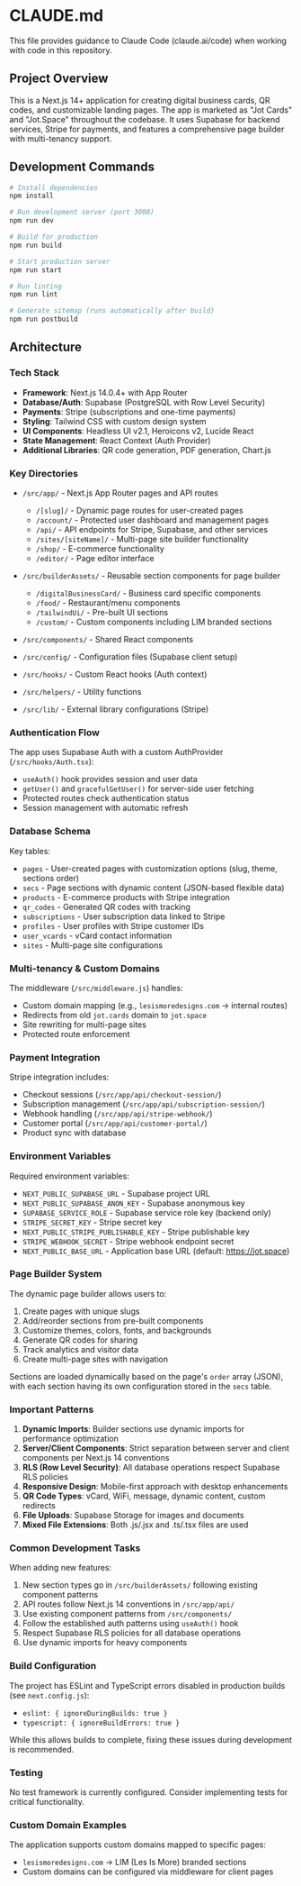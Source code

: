 # CLAUDE.md

This file provides guidance to Claude Code (claude.ai/code) when working with code in this repository.

## Project Overview

This is a Next.js 14+ application for creating digital business cards, QR codes, and customizable landing pages. The app is marketed as "Jot Cards" and "Jot.Space" throughout the codebase. It uses Supabase for backend services, Stripe for payments, and features a comprehensive page builder with multi-tenancy support.

## Development Commands

```bash
# Install dependencies
npm install

# Run development server (port 3000)
npm run dev

# Build for production
npm run build

# Start production server
npm run start

# Run linting
npm run lint

# Generate sitemap (runs automatically after build)
npm run postbuild
```

## Architecture

### Tech Stack
- **Framework**: Next.js 14.0.4+ with App Router
- **Database/Auth**: Supabase (PostgreSQL with Row Level Security)
- **Payments**: Stripe (subscriptions and one-time payments)
- **Styling**: Tailwind CSS with custom design system
- **UI Components**: Headless UI v2.1, Heroicons v2, Lucide React
- **State Management**: React Context (Auth Provider)
- **Additional Libraries**: QR code generation, PDF generation, Chart.js

### Key Directories

- `/src/app/` - Next.js App Router pages and API routes
  - `/[slug]/` - Dynamic page routes for user-created pages
  - `/account/` - Protected user dashboard and management pages
  - `/api/` - API endpoints for Stripe, Supabase, and other services
  - `/sites/[siteName]/` - Multi-page site builder functionality
  - `/shop/` - E-commerce functionality
  - `/editor/` - Page editor interface

- `/src/builderAssets/` - Reusable section components for page builder
  - `/digitalBusinessCard/` - Business card specific components
  - `/food/` - Restaurant/menu components
  - `/tailwindUi/` - Pre-built UI sections
  - `/custom/` - Custom components including LIM branded sections

- `/src/components/` - Shared React components
- `/src/config/` - Configuration files (Supabase client setup)
- `/src/hooks/` - Custom React hooks (Auth context)
- `/src/helpers/` - Utility functions
- `/src/lib/` - External library configurations (Stripe)

### Authentication Flow

The app uses Supabase Auth with a custom AuthProvider (`/src/hooks/Auth.tsx`):
- `useAuth()` hook provides session and user data
- `getUser()` and `gracefulGetUser()` for server-side user fetching
- Protected routes check authentication status
- Session management with automatic refresh

### Database Schema

Key tables:
- `pages` - User-created pages with customization options (slug, theme, sections order)
- `secs` - Page sections with dynamic content (JSON-based flexible data)
- `products` - E-commerce products with Stripe integration
- `qr_codes` - Generated QR codes with tracking
- `subscriptions` - User subscription data linked to Stripe
- `profiles` - User profiles with Stripe customer IDs
- `user_vcards` - vCard contact information
- `sites` - Multi-page site configurations

### Multi-tenancy & Custom Domains

The middleware (`/src/middleware.js`) handles:
- Custom domain mapping (e.g., `lesismoredesigns.com` → internal routes)
- Redirects from old `jot.cards` domain to `jot.space`
- Site rewriting for multi-page sites
- Protected route enforcement

### Payment Integration

Stripe integration includes:
- Checkout sessions (`/src/app/api/checkout-session/`)
- Subscription management (`/src/app/api/subscription-session/`)
- Webhook handling (`/src/app/api/stripe-webhook/`)
- Customer portal (`/src/app/api/customer-portal/`)
- Product sync with database

### Environment Variables

Required environment variables:
- `NEXT_PUBLIC_SUPABASE_URL` - Supabase project URL
- `NEXT_PUBLIC_SUPABASE_ANON_KEY` - Supabase anonymous key
- `SUPABASE_SERVICE_ROLE` - Supabase service role key (backend only)
- `STRIPE_SECRET_KEY` - Stripe secret key
- `NEXT_PUBLIC_STRIPE_PUBLISHABLE_KEY` - Stripe publishable key
- `STRIPE_WEBHOOK_SECRET` - Stripe webhook endpoint secret
- `NEXT_PUBLIC_BASE_URL` - Application base URL (default: https://jot.space)

### Page Builder System

The dynamic page builder allows users to:
1. Create pages with unique slugs
2. Add/reorder sections from pre-built components
3. Customize themes, colors, fonts, and backgrounds
4. Generate QR codes for sharing
5. Track analytics and visitor data
6. Create multi-page sites with navigation

Sections are loaded dynamically based on the page's `order` array (JSON), with each section having its own configuration stored in the `secs` table.

### Important Patterns

1. **Dynamic Imports**: Builder sections use dynamic imports for performance optimization
2. **Server/Client Components**: Strict separation between server and client components per Next.js 14 conventions
3. **RLS (Row Level Security)**: All database operations respect Supabase RLS policies
4. **Responsive Design**: Mobile-first approach with desktop enhancements
5. **QR Code Types**: vCard, WiFi, message, dynamic content, custom redirects
6. **File Uploads**: Supabase Storage for images and documents
7. **Mixed File Extensions**: Both .js/.jsx and .ts/.tsx files are used

### Common Development Tasks

When adding new features:
1. New section types go in `/src/builderAssets/` following existing component patterns
2. API routes follow Next.js 14 conventions in `/src/app/api/`
3. Use existing component patterns from `/src/components/`
4. Follow the established auth patterns using `useAuth()` hook
5. Respect Supabase RLS policies for all database operations
6. Use dynamic imports for heavy components

### Build Configuration

The project has ESLint and TypeScript errors disabled in production builds (see `next.config.js`):
- `eslint: { ignoreDuringBuilds: true }`
- `typescript: { ignoreBuildErrors: true }`

While this allows builds to complete, fixing these issues during development is recommended.

### Testing

No test framework is currently configured. Consider implementing tests for critical functionality.

### Custom Domain Examples

The application supports custom domains mapped to specific pages:
- `lesismoredesigns.com` → LIM (Les Is More) branded sections
- Custom domains can be configured via middleware for client pages